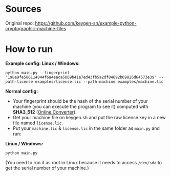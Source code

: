# Sources
Original repo: https://github.com/keygen-sh/example-python-cryptographic-machine-files

# How to run
__Example config:__ 
**Linux / Windows:**
```shell 
python main.py --fingerprint '198e9fe586114844f6a4eaca5069b41a7ed43fb5a2df84892b69826d64573e39' --path-license examples/license.lic --path-machine examples/machine.lic
```

__Normal config:__  
* Your fingerprint should be the hash of the serial number of your machine (you can execute the program to see it) computed with **SHA3_512** ([Online Converter](https://emn178.github.io/online-tools/sha3_512.html)).  
* Get your machine file on keygen.sh and put the raw license key in a new file named `license.lic`.  
* Put your `machine.lic` & `license.lic` in the same folder as `main.py` and run:

**Linux / Windows:**
```shell
python main.py
```
(You need to run it as root in Linux because it needs to access `/dev/sda` to get the serial number of your machine.)